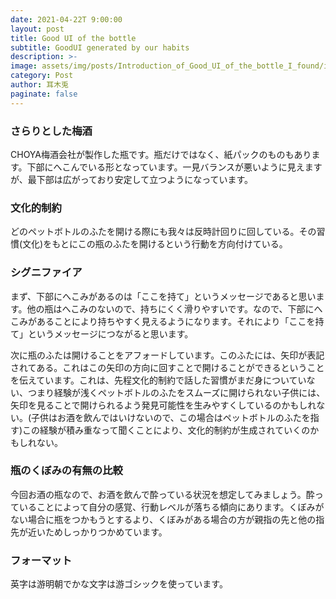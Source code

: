 ```yaml
---
date: 2021-04-22T 9:00:00
layout: post
title: Good UI of the bottle
subtitle: GoodUI generated by our habits
description: >-
image: assets/img/posts/Introduction_of_Good_UI_of_the_bottle_I_found/image1.jpg
category: Post
author: 耳木兎
paginate: false
---
```


### さらりとした梅酒
CHOYA梅酒会社が製作した瓶です。瓶だけではなく、紙パックのものもあります。下部にへこんでいる形となっています。一見バランスが悪いように見えますが、最下部は広がっており安定して立つようになっています。

### 文化的制約
どのペットボトルのふたを開ける際にも我々は反時計回りに回している。その習慣(文化)をもとにこの瓶のふたを開けるという行動を方向付けている。

### シグニファイア
まず、下部にへこみがあるのは「ここを持て」というメッセージであると思います。他の瓶はへこみのないので、持ちにくく滑りやすいです。なので、下部にへこみがあることにより持ちやすく見えるようになります。それにより「ここを持て」というメッセージにつながると思います。

次に瓶のふたは開けることをアフォードしています。このふたには、矢印が表記されてある。これはこの矢印の方向に回すことで開けることができるということを伝えています。これは、先程文化的制約で話した習慣がまだ身についていない、つまり経験が浅くペットボトルのふたをスムーズに開けられない子供には、矢印を見ることで開けられるよう発見可能性を生みやすくしているのかもしれない。(子供はお酒を飲んではいけないので、この場合はペットボトルのふたを指す)この経験が積み重なって聞くことにより、文化的制約が生成されていくのかもしれない。

### 瓶のくぼみの有無の比較
 今回お酒の瓶なので、お酒を飲んで酔っている状況を想定してみましょう。酔っていることによって自分の感覚、行動レベルが落ちる傾向にあります。くぼみがない場合に瓶をつかもうとするより、くぼみがある場合の方が親指の先と他の指先が近いためしっかりつかめています。

### フォーマット
 英字は游明朝でかな文字は游ゴシックを使っています。
